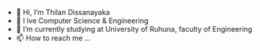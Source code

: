 - 👋 Hi, I’m Thilan Dissanayaka
- 💞️  I lve Computer Science & Engineering
- 🌱 I’m currently studying at University of Ruhuna, faculty of Engineering
- 📫 How to reach me ...

<!---
Thil4n/Thil4n is a ✨ special ✨ repository because its `README.md` (this file) appears on your GitHub profile.
You can click the Preview link to take a look at your changes.
--->

